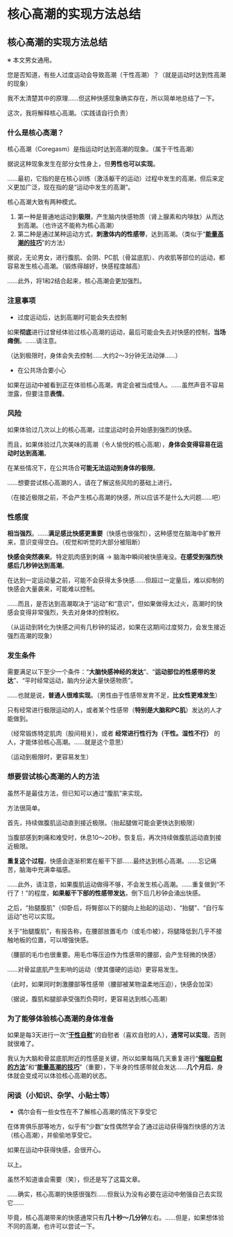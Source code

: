 # 核心高潮的实现方法总结 [​](#核心高潮的实现方法总结)

## 核心高潮的实现方法总结 [​](#核心高潮的实现方法总结-1)

※ 本文男女通用。

您是否知道，有些人过度运动会导致高潮（干性高潮）？（就是运动时达到性高潮的现象）

我不太清楚其中的原理……但这种快感现象确实存在，所以简单地总结了一下。

这次，我将解释核心高潮。（实践请自行负责）

### 什么是核心高潮？ [​](#什么是核心高潮)

核心高潮（Coregasm）是指运动时达到高潮的现象。（属于干性高潮）

据说这种现象发生在部分女性身上，但**男性也可以实现**。

……最初，它指的是在核心训练（激活躯干的运动）过程中发生的高潮，但后来定义更加广泛，现在指的是“运动中发生的高潮”。

核心高潮大致有两种模式。

1.  第一种是普通地运动到**极限**，产生脑内快感物质（肾上腺素和内啡肽）从而达到高潮。（也许这不能称为核心高潮）
2.  第二种是通过某种运动方式，**刺激体内的性感带**，达到高潮。（类似于“**[能量高潮的技巧](/h-life/dryorg/yarikata/page-15.html)**”的方法）

据说，无论男女，进行腹肌、会阴、PC肌（骨盆底肌）、内收肌等部位的运动，都容易发生核心高潮。（锻炼得越好，快感程度越高）

……此外，将1和2结合起来，核心高潮会更加强烈。

### 注意事项 [​](#注意事项)

+   过度运动后，达到高潮时可能会失去控制

如果**彻底**进行过曾经体验过核心高潮的运动，最后可能会失去对快感的控制，**当场瘫倒**。……请注意。

（达到极限时，身体会失去控制……大约2～3分钟无法动弹……）

+   在公共场合要小心

如果在运动中被看到正在体验核心高潮，肯定会被当成怪人。……虽然声音不容易泄露，但要注意**表情**。

### 风险 [​](#风险)

如果体验过几次以上的核心高潮，过度运动时会开始感到强烈的快感。

而且，如果体验过几次美味的高潮（令人愉悦的核心高潮），**身体会变得容易在运动时达到高潮**。

在某些情况下，在公共场合**可能无法运动到身体的极限**。

……想要尝试核心高潮的人，请在了解这些风险的基础上进行。

（在接近极限之前，不会产生核心高潮的快感，所以应该不是什么大问题……吧）

### 性感度 [​](#性感度)

**相当强烈**。……**满足感比快感更重要**（快感也很强烈），这种感觉在脑海中扩散开来，意识变得空白。（视觉和听觉的大部分被阻断）

**快感会突然袭来**。特定肌肉感到刺痛 → 脑海中瞬间被快感淹没。**在感受到强烈快感后几秒钟达到高潮**。

在达到一定运动量之前，可能不会获得太多快感……但超过一定量后，难以抑制的快感会大量袭来，可能难以控制。

……而且，是否达到高潮取决于“运动”和“意识”，但如果做得太过火，高潮时的快感会变得非常强烈，失去对身体的控制权。

（从运动到转化为快感之间有几秒钟的延迟，如果在这期间过度努力，会发生接近强烈高潮的现象）

### 发生条件 [​](#发生条件)

需要满足以下至少一个条件：“**大脑快感神经的发达**”、“**运动部位的性感带的发达**”、“平时经常运动，脑内分泌大量快感物质”。

……也就是说，**普通人很难实现**。（男性由于性感带发育不足，**比女性更难发生**）

只有经常进行极限运动的人，或者某个性感带（**特别是大脑和PC肌**）发达的人才能做到。

（经常锻炼特定肌肉（股间相关），或者 **经常进行性行为（干性。湿性不行）** 的人，才能体验核心高潮。……就是这个意思）

（运动到极限时，更容易发生）

### 想要尝试核心高潮的人的方法 [​](#想要尝试核心高潮的人的方法)

虽然不是最佳方法，但已知可以通过“腹肌”来实现。

方法很简单。

首先，持续做腹肌运动直到接近极限。（抬起腿做可能会更快达到极限）

当腹部感到刺痛和难受时，休息10～20秒。恢复后，再次持续做腹肌运动直到接近极限。

**重复这个过程**，快感会逐渐积累在躯干下部……最终达到核心高潮。……忘记痛苦，脑海中充满幸福感。

……此外，请注意，如果腹肌运动做得不够，不会发生核心高潮。……重复做到“不行了！”的程度，**如果躯干下部的性感带发达**，倒下后几秒钟会涌出快感。

之后，“抬腿腹肌”（仰卧后，将臀部以下的腿向上抬起的运动）、“抬腿”、“自行车运动”也可以实现。

关于“抬腿腹肌”，有报告称，在腰部放置毛巾（或毛巾被），将腿降低到几乎不接触地板的位置，可以增强快感。

（腰部的毛巾也很重要。用毛巾等压迫作为性感带的腰部，会产生轻微的快感）

……对骨盆底肌产生影响的运动（使其僵硬的运动）更容易发生。

（此时，如果同时刺激腰部等性感带（腰部被某物温柔地压迫），快感会加深）

（据说，腹肌和腿部承受强烈负荷时，更容易达到核心高潮）

### 为了能够体验核心高潮的身体准备 [​](#为了能够体验核心高潮的身体准备)

如果是每3天进行一次“**[干性自慰](https://web.archive.org/web/20190909094741/http://adlib1.net/ws2/h-life/page-list-dry)**”的自慰者（喜欢自慰的人），**通常可以实现**，否则就很难了。

我认为大脑和骨盆底肌附近的性感是关键，所以如果每隔几天重复进行“**[催眠自慰的方法](/h-life/dryorg/yarikata/page-16.html)**”和“**[能量高潮的技巧](/h-life/dryorg/yarikata/page-15.html)**”（重要），下半身的性感带就会发达……**几个月后**，身体就会变成可以体验核心高潮的状态。

### 闲谈（小知识、杂学、小贴士等） [​](#闲谈-小知识、杂学、小贴士等)

+   偶尔会有一些女性在不了解核心高潮的情况下享受它

在体育俱乐部等地方，似乎有“少数”女性偶然学会了通过运动获得强烈快感的方法（核心高潮），并偷偷地享受它。

如果在运动中获得快感，会很开心。

以上。

虽然不知道谁会需要（笑），但还是写了这篇文章。

……确实，核心高潮的快感很强烈……但我认为没有必要在运动中勉强自己去实现它……

毕竟，核心高潮带来的快感通常只有**几十秒～几分钟**左右。……但是，如果想体验不同的高潮，也许可以尝试一下。
